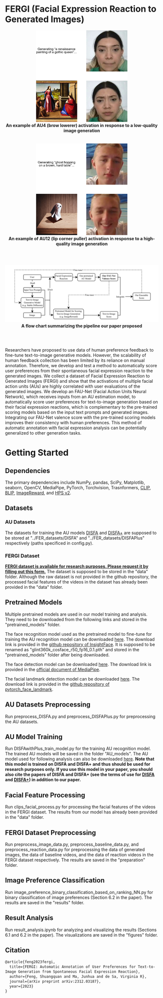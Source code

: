 # FERGI (Facial Expression Reaction to Generated Images)
<div align="center">
    <img src="./images/example_whole_AU4.png" width="300" height="300" alt="Alt text for the image">
</div>

<div align="center">
   <strong>An example of AU4 (brow lowerer) activation in response to a low-quality image generation</strong>
</div>
<br><br>
<div align="center">
    <img src="./images/example_whole_AU12.png" width="300" height="300" alt="Alt text for the image">
</div>

<div align="center">
   <strong>An example of AU12 (lip corner puller) activation in response to a high-quality image generation</strong>
</div>

<br><br>

<div align="center">
    <img src="./images/FERGI_flow_chart.png" alt="Alt text for the image">
</div>

<div align="center">
   <strong>A flow chart summarizing the pipeline our paper proposed</strong>
</div>

<br><br>

Researchers have proposed to use data of human preference feedback to fine-tune text-to-image generative models. However, the scalability of human feedback collection has been limited by its reliance on manual annotation. Therefore, we develop and test a method to automatically score user preferences from their spontaneous facial expression reaction to the generated images. We collect a dataset of Facial Expression Reaction to Generated Images (FERGI) and show that the activations of multiple facial action units (AUs) are highly correlated with user evaluations of the generated images. We develop an FAU-Net (Facial Action Units Neural Network), which receives inputs from an AU estimation model, to automatically score user preferences for text-to-image generation based on their facial expression reactions, which is complementary to the pre-trained scoring models based on the input text prompts and generated images. Integrating our FAU-Net valence score with the pre-trained scoring models improves their consistency with human preferences. This method of automatic annotation with facial expression analysis can be potentially generalized to other generation tasks.

# Getting Started
## Dependencies
The primary dependencies include NumPy, pandas, SciPy, Matplotlib, seaborn, OpenCV, MediaPipe, PyTorch, Torchvision, Trasnformers, [CLIP](https://github.com/openai/CLIP), [BLIP](https://github.com/salesforce/BLIP),  [ImageReward](https://github.com/THUDM/ImageReward), and [HPS v2](https://github.com/tgxs002/HPSv2).

## Datasets
### AU Datasets
The datasets for training the AU models [DISFA](http://mohammadmahoor.com/disfa/) and [DISFA+](http://mohammadmahoor.com/disfa/) are supposed to be stored at "../FER_datasets/DISFA" and "../FER_datasets/DISFAPlus" respectively (paths specificed in config.py).

### FERGI Dataset
<strong><ins>FERGI dataset is available for research purposes. Please request it by filling out this [form](https://forms.gle/ja1DUNumBnGSkMMC8).</ins></strong> The dataset is supposed to be stored in the "data" folder. Although the raw dataset is not provided in the github repository, the processed facial features of the videos in the dataset has already been provided in the "data" folder.

## Pretrained Models
Multiple pretrained models are used in our model training and analysis. They need to be downloaded from the following links and stored in the "pretrained_models" folder.

The face recognition model used as the pretrained model to fine-tune for training the AU recognition model can be downloaded [here](https://onedrive.live.com/?authkey=%21AFZjr283nwZHqbA&cid=4A83B6B633B029CC&id=4A83B6B633B029CC%215650&parId=4A83B6B633B029CC%215581&o=OneUp). The download link is provided in the [github repository of InsightFace](https://github.com/deepinsight/insightface/tree/master/recognition/arcface_torch#model-zoo). It is supposed to be renamed as "glint360k_cosface_r50_fp16_0.1.pth" and stored in the "pretrained_models" folder after being downloaded.

The face detection model can be downloaded [here](https://storage.googleapis.com/mediapipe-models/face_detector/blaze_face_short_range/float16/latest/blaze_face_short_range.tflite). The download link is provided in the [official document of MediaPipe](https://developers.google.com/mediapipe/solutions/vision/face_detector).

The facial landmark detection model can be downloaded [here](https://drive.google.com/file/d/1T8J73UTcB25BEJ_ObAJczCkyGKW5VaeY/view). The download link is provided in the [github repository of pytorch_face_landmark](https://github.com/cunjian/pytorch_face_landmark).
## AU Datasets Preprocessing
Run preprocess_DISFA.py and preprocess_DISFAPlus.py for preprocessing the AU datasets.

## AU Model Training
Run DISFAwithPlus_train_model.py for the training AU recognition model. The trained AU models will be saved in the folder "AU_models". The AU model used for following analysis can also be downloaded [here](https://drive.google.com/file/d/14Y5h-l6FurSdYBhhH4MaJo7VXsbIEhyC/view?usp=drive_link). <strong>Note that this model is trained on DISFA and DISFA+ and thus should be used for research purposes only. If you use this model in your paper, you should also cite the papers of DISFA and DISFA+ (see the terms of use for [DISFA](http://mohammadmahoor.com/disfa-contact-form/) and [DISFA+](http://mohammadmahoor.com/disfa-plus-request-form/)) in addition to our paper.</strong>

## Facial Feature Processing
Run clips_facial_process.py for processing the facial features of the videos in the FERGI dataset. The results from our model has already been provided in the "data" folder.

## FERGI Dataset Preprocessing
Run preprocess_image_data.py, preprocess_baseline_data.py, and preprocess_reaction_data.py for preprocessing the data of generated images, the data of baseline videos, and the data of reaction videos in the FERGI dataset respectively. The results are saved in the "preparation" folder.

## Image Preference Classification
Run image_preference_binary_classification_based_on_ranking_NN.py for binary classification of image preferences (Section 6.2 in the paper). The results are saved in the "results" folder.

## Result Analysis
Run result_analysis.ipynb for analyzing and visualizing the results (Sections 6.1 and 6.2 in the paper). The visualizations are saved in the "figures" folder.

## Citation

```
@article{feng2023fergi,
  title={FERGI: Automatic Annotation of User Preferences for Text-to-Image Generation from Spontaneous Facial Expression Reaction},
  author={Feng, Shuangquan and Ma, Junhua and de Sa, Virginia R},
  journal={arXiv preprint arXiv:2312.03187},
  year={2023}
}
```